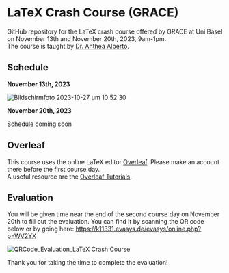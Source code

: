 # LaTeX Crash Course (GRACE)

GitHub repository for the LaTeX crash course offered by GRACE at Uni Basel on November 13th and November 20th, 2023, 9am-1pm.\
The course is taught by [Dr. Anthea Alberto](https://rise.unibas.ch/de/team/anthea-alberto/).

## Schedule

**November 13th, 2023**

![Bildschirmfoto 2023-10-27 um 10 52 30](https://github.com/RISE-UNIBAS/grace_latex_HS23/assets/94174603/ca752d15-5986-42f4-a88e-b267b3edc286)

**November 20th, 2023**

Schedule coming soon

## Overleaf

This course uses the online LaTeX editor [Overleaf](https://www.overleaf.com). Please make an account there before the first course day.\
A useful resource are the [Overleaf Tutorials](https://www.overleaf.com/learn).

## Evaluation

You will be given time near the end of the second course day on November 20th to fill out the evaluation. You can find it by scanning the QR code below or by going here: https://k11331.evasys.de/evasys/online.php?p=WV2YX

![QRCode_Evaluation_LaTeX Crash Course](https://github.com/RISE-UNIBAS/grace_latex_HS23/assets/94174603/397d08c2-4a07-45aa-a10c-7ea5d6cca3b0)

Thank you for taking the time to complete the evaluation!
